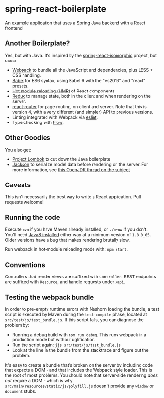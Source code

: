 # spring-react-boilerplate

An example application that uses a Spring Java backend with a React
frontend.

## Another Boilerplate?

Yes, but with Java. It's inspired by the
[spring-react-isomorphic](https://github.com/sdeleuze/spring-react-isomorphic)
project, but uses:

- [Webpack](https://github.com/webpack/webpack) to bundle all the
  JavaScript and dependencies, plus LESS + CSS handling.
- [Babel](https://babeljs.io/) for ES6 syntax, using Babel 6 with the "es2016" and "react" presets.
- [Hot module reloading
  (HMR)](https://github.com/gaearon/react-transform-hmr) of React components
- [Redux](https://github.com/rackt/redux) to manage state, both in the
  client and when rendering on the server.
- [react-router](https://github.com/rackt/react-router) for page routing,
  on client and server. Note that this is version 4, with a very different (and
  simpler) API to previous versions.
- Linting integrated with Webpack via [eslint](https://github.com/MoOx/eslint-loader).
- Type checking with [Flow](https://flowtype.org/).

## Other Goodies

You also get:

- [Project Lombok](https://projectlombok.org/) to cut down the Java
  boilerplate
- [Jackson](https://github.com/FasterXML/jackson) to serialize model data
  before rendering on the server. For more information, see
  [this OpenJDK thread on the subject](http://mail.openjdk.java.net/pipermail/nashorn-dev/2013-September/002006.html)

## Caveats

This isn't necessarily the best way to write a React application. Pull requests welcome!

## Running the code

Execute `mvn` if you have Maven already installed, or `./mvnw` if you don't. You'll need
[Java8 installed](http://www.oracle.com/technetwork/java/javase/downloads/jdk8-downloads-2133151.html) either way at
a minimum version of `1.8.0_65`. Older versions have a bug that makes rendering
brutally slow.

Run webpack in hot-module reloading mode with: `npm start`.

## Conventions

Controllers that render views are suffixed with `Controller`. REST endpoints are
suffixed with `Resource`, and handle requests under `/api`.

## Testing the webpack bundle

In order to pre-empty runtime errors with Nashorn loading the bundle, a test
script is executed by Maven during the `test-compile` phase, located at
`src/test/js/test_bundle.js`. If this script fails, you can diagnose the problem
by:

* Running a debug build with `npm run debug`. This runs webpack in a production
  mode but without uglification.
* Run the script again: `jjs src/test/js/test_bundle.js`
* Look at the line in the bundle from the stacktrace and figure out the problem.

It's easy to create a bundle that's broken on the server by including code that
expects a DOM - and that includes the Webpack style loader. This is the root of
most problems. You should note that server-side rendering *does not* require a
DOM - which is why `src/main/resources/static/js/polyfill.js` doesn't provide
any `window` or `document` stubs.
